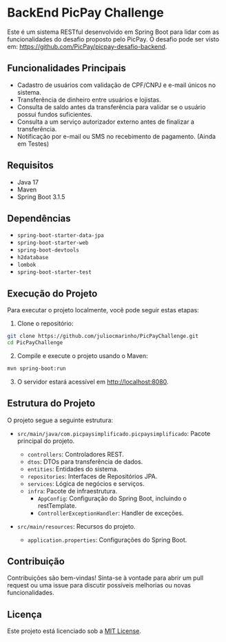 # BackEnd PicPay Challenge

Este é um sistema RESTful desenvolvido em Spring Boot para lidar com as funcionalidades do desafio proposto pelo PicPay.
O desafio pode ser visto em: https://github.com/PicPay/picpay-desafio-backend.

## Funcionalidades Principais

- Cadastro de usuários com validação de CPF/CNPJ e e-mail únicos no sistema.
- Transferência de dinheiro entre usuários e lojistas.
- Consulta de saldo antes da transferência para validar se o usuário possui fundos suficientes.
- Consulta a um serviço autorizador externo antes de finalizar a transferência.
- Notificação por e-mail ou SMS no recebimento de pagamento. (Ainda em Testes)

## Requisitos

- Java 17
- Maven
- Spring Boot 3.1.5

## Dependências

- `spring-boot-starter-data-jpa`
- `spring-boot-starter-web`
- `spring-boot-devtools`
- `h2database`
- `lombok`
- `spring-boot-starter-test`

## Execução do Projeto

Para executar o projeto localmente, você pode seguir estas etapas:

1. Clone o repositório:

```bash
git clone https://github.com/juliocmarinho/PicPayChallenge.git
cd PicPayChallenge
```

2. Compile e execute o projeto usando o Maven:

```bash
mvn spring-boot:run
```

3. O servidor estará acessível em [http://localhost:8080](http://localhost:8080).

## Estrutura do Projeto

O projeto segue a seguinte estrutura:

- `src/main/java/com.picpaysimplificado.picpaysimplificado`: Pacote principal do projeto.
  - `controllers`: Controladores REST.
  - `dtos`: DTOs para transferência de dados.
  - `entities`: Entidades do sistema.
  - `repositories`: Interfaces de Repositórios JPA.
  - `services`: Lógica de negócios e serviços.
  - `infra`: Pacote de infraestrutura.
    - `AppConfig`: Configuração do Spring Boot, incluindo o restTemplate.
    - `ControllerExceptionHandler`: Handler de exceções.
  
- `src/main/resources`: Recursos do projeto.
  - `application.properties`: Configurações do Spring Boot.

## Contribuição

Contribuições são bem-vindas! Sinta-se à vontade para abrir um pull request ou uma issue para discutir possíveis melhorias ou novas funcionalidades.

## Licença

Este projeto está licenciado sob a [MIT License](LICENSE).
